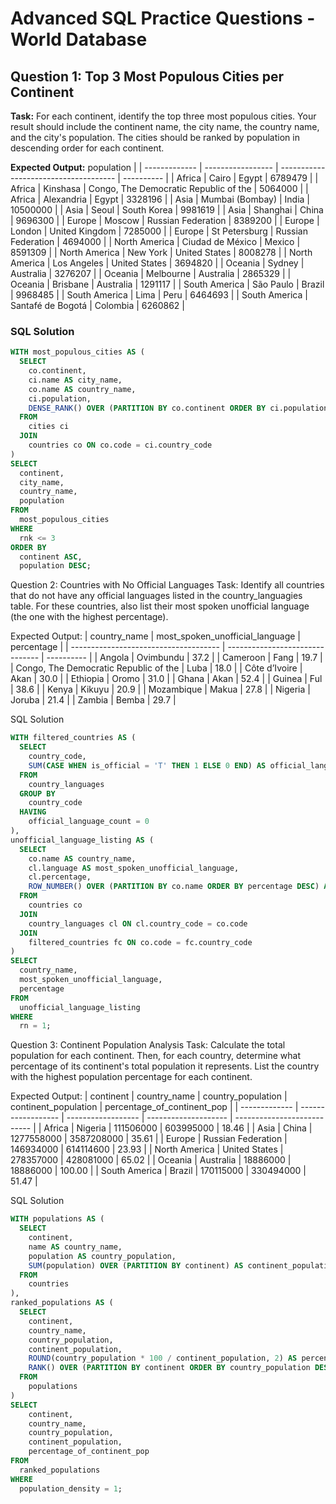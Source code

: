 # Advanced SQL Practice Questions - World Database

## Question 1: Top 3 Most Populous Cities per Continent
**Task:** For each continent, identify the top three most populous cities. Your result should include the continent name, the city name, the country name, and the city's population. The cities should be ranked by population in descending order for each continent.

**Expected Output:**
population |
| ------------- | ----------------- | ------------------------------------- | ---------- |
| Africa        | Cairo             | Egypt                                 | 6789479    |
| Africa        | Kinshasa          | Congo, The Democratic Republic of the | 5064000    |
| Africa        | Alexandria        | Egypt                                 | 3328196    |
| Asia          | Mumbai (Bombay)   | India                                 | 10500000   |
| Asia          | Seoul             | South Korea                           | 9981619    |
| Asia          | Shanghai          | China                                 | 9696300    |
| Europe        | Moscow            | Russian Federation                    | 8389200    |
| Europe        | London            | United Kingdom                        | 7285000    |
| Europe        | St Petersburg     | Russian Federation                    | 4694000    |
| North America | Ciudad de México  | Mexico                                | 8591309    |
| North America | New York          | United States                         | 8008278    |
| North America | Los Angeles       | United States                         | 3694820    |
| Oceania       | Sydney            | Australia                             | 3276207    |
| Oceania       | Melbourne         | Australia                             | 2865329    |
| Oceania       | Brisbane          | Australia                             | 1291117    |
| South America | São Paulo         | Brazil                                | 9968485    |
| South America | Lima              | Peru                                  | 6464693    |
| South America | Santafé de Bogotá | Colombia                              | 6260862    |

### SQL Solution
```sql
WITH most_populous_cities AS (
  SELECT
    co.continent,
    ci.name AS city_name,
    co.name AS country_name,
    ci.population,
    DENSE_RANK() OVER (PARTITION BY co.continent ORDER BY ci.population DESC) AS rnk
  FROM
    cities ci
  JOIN
    countries co ON co.code = ci.country_code
)
SELECT
  continent,
  city_name,
  country_name,
  population
FROM
  most_populous_cities
WHERE
  rnk <= 3
ORDER BY
  continent ASC,
  population DESC;
```

Question 2: Countries with No Official Languages
Task: Identify all countries that do not have any official languages listed in the country_languagies table. For these countries, also list their most spoken unofficial language (the one with the highest percentage).

Expected Output:
| country_name                          | most_spoken_unofficial_language | percentage |
| ------------------------------------- | ------------------------------- | ---------- |
| Angola                                | Ovimbundu                       | 37.2       |
| Cameroon                              | Fang                            | 19.7       |
| Congo, The Democratic Republic of the | Luba                            | 18.0       |
| Côte d’Ivoire                         | Akan                            | 30.0       |
| Ethiopia                              | Oromo                           | 31.0       |
| Ghana                                 | Akan                            | 52.4       |
| Guinea                                | Ful                             | 38.6       |
| Kenya                                 | Kikuyu                          | 20.9       |
| Mozambique                            | Makua                           | 27.8       |
| Nigeria                               | Joruba                          | 21.4       |
| Zambia                                | Bemba                           | 29.7       |

SQL Solution
```sql
WITH filtered_countries AS (
  SELECT
    country_code,
    SUM(CASE WHEN is_official = 'T' THEN 1 ELSE 0 END) AS official_language_count
  FROM
    country_languages
  GROUP BY
    country_code
  HAVING
    official_language_count = 0
),
unofficial_language_listing AS (
  SELECT
    co.name AS country_name,
    cl.language AS most_spoken_unofficial_language,
    cl.percentage,
    ROW_NUMBER() OVER (PARTITION BY co.name ORDER BY percentage DESC) AS rn
  FROM
    countries co
  JOIN
    country_languages cl ON cl.country_code = co.code
  JOIN
    filtered_countries fc ON co.code = fc.country_code
)
SELECT
  country_name,
  most_spoken_unofficial_language,
  percentage
FROM
  unofficial_language_listing
WHERE
  rn = 1;
```

Question 3: Continent Population Analysis
Task: Calculate the total population for each continent. Then, for each country, determine what percentage of its continent's total population it represents. List the country with the highest population percentage for each continent.

Expected Output:
| continent     | country_name       | country_population | continent_population | percentage_of_continent_pop |
| ------------- | ------------------ | ------------------ | -------------------- | --------------------------- |
| Africa        | Nigeria            | 111506000          | 603995000            | 18.46                       |
| Asia          | China              | 1277558000         | 3587208000           | 35.61                       |
| Europe        | Russian Federation | 146934000          | 614114600            | 23.93                       |
| North America | United States      | 278357000          | 428081000            | 65.02                       |
| Oceania       | Australia          | 18886000           | 18886000             | 100.00                      |
| South America | Brazil             | 170115000          | 330494000            | 51.47                       |

SQL Solution
```sql
WITH populations AS (
  SELECT
    continent,
    name AS country_name,
    population AS country_population,
    SUM(population) OVER (PARTITION BY continent) AS continent_population
  FROM
    countries
),
ranked_populations AS (
  SELECT
    continent,
    country_name,
    country_population,
    continent_population,
    ROUND(country_population * 100 / continent_population, 2) AS percentage_of_continent_pop,
    RANK() OVER (PARTITION BY continent ORDER BY country_population DESC) AS population_density
  FROM
    populations
)
SELECT
    continent,
    country_name,
    country_population,
    continent_population,
    percentage_of_continent_pop
FROM
  ranked_populations
WHERE
  population_density = 1;
```